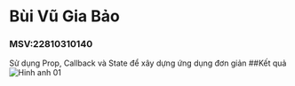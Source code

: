 # Bùi Vũ Gia Bảo
### MSV:22810310140
Sử dụng Prop, Callback và State để xây dựng ứng dụng đơn giản
##Kết quả
![Hinh anh 01](State.png)
